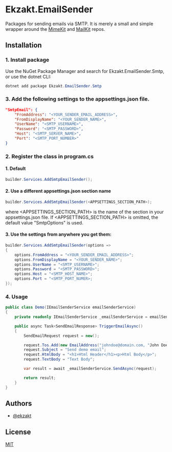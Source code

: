 # Ekzakt.EmailSender
Packages for sending emails via SMTP. It is merely a small and simple wrapper around
the [MimeKit](https://github.com/jstedfast/MimeKit) and [MailKit](https://github.com/jstedfast/MailKit) repos.


## Installation


### 1. Install package
Use the NuGet Package Manager and search for Ekzakt.EmailSender.Smtp, or use the dotnet CLI:
``` C#
dotnet add package Ekzakt.EmailSender.Smtp
```


### 3. Add the following settings to the appsettings.json file.
```json
"SmtpEmail": {
    "FromAddress": "<YOUR_SENDER_EMAIL_ADDRESS>",
    "FromDisplayName": "<YOUR_SENDER_NAME>",
    "UserName": "<SMTP_USERNAME>",
    "Password": "<SMTP_PASSWORD>",
    "Host": "<SMTP_SERVER_NAME>",
    "Port": "<SMTP_PORT_NUMBER>"
}
```


### 2. Register the class in program.cs


#### 1. Default
``` C#
builder.Services.AddSmtpEmailSender();
```


#### 2. Use a different appsettings.json section name
``` C#
builder.Services.AddSmtpEmailSender(<APPSETTINGS_SECTION_PATH>);
```
where <APPSETTINGS_SECTION_PATH> is the name of the section in your appsettings.json file.
If <APPSETTINGS_SECTION_PATH> is omitted, the default value "SmtpOptions" is used.


#### 3. Use the settings from anywhere you get them:
``` C#
builder.Services.AddSmtpEmailSender(options =>
{
    options.FromAddress = "<YOUR_SENDER_EMAIL_ADDRESS>";
    options.FromDisplayName = "<YOUR_SENDER_NAME>";
    options.UserName = "<SMTP_USERNAME>";
    options.Password = "<SMTP_PASSWORD>";
    options.Host = "<SMTP_HOST_NAME>";
    options.Port = "<SMTP_PORT_NUMER>;
});
```


### 4. Usage
``` C#
public class Demo(IEmailSenderService emailSenderService)
{
    private readonly IEmailSenderService _emailSenderService = emailSenderService;

    public async Task<SendEmailResponse> TriggerEmailAsync()
    {
        SendEmailRequest request = new();

        request.Tos.Add(new EmailAddress("johndoe@domain.com, "John Doe"));
        request.Subject = "Send demo email";
        request.HtmlBody = "<h1>Html Header</h1><p>Html Body</p>";
        request.TextBody = "Text Body";

        var result = await _emailSenderService.SendAsync(request);

        return result;
    }
}
```


## Authors
- [@ekzakt](https://www.github.com/ekzakt)



## License
[MIT](https://choosealicense.com/licenses/mit/)
